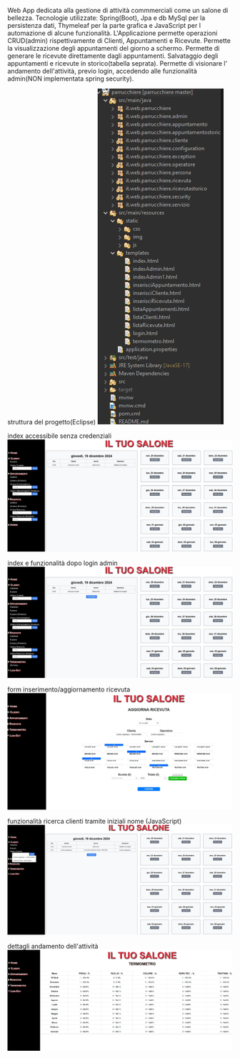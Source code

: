 Web App dedicata alla gestione di attività commmerciali come un salone di bellezza.
Tecnologie utilizzate: Spring(Boot), Jpa e db MySql per la persistenza dati, Thymeleaf per la parte grafica e JavaScript per l automazione di alcune funzionalità.
L'Applicazione permette operazioni CRUD(admin) rispettivamente di Clienti, Appuntamenti e Ricevute. 
Permette la visualizzazione degli appuntamenti del giorno a schermo. 
Permette di generare le ricevute direttamente dagli appuntamenti. 
Salvataggio degli appuntamenti e ricevute in storico(tabella seprata).
Permette di visionare l' andamento dell'attività, previo login, accedendo alle funzionalità admin(NON implementata spring security).

struttura del progetto(Eclipse)
![index](src/main/resources/static/img/struttura.jpg)

index accessibile senza credenziali
![index](src/main/resources/static/img/index.jpg)

index e funzionalità dopo login admin
![index](src/main/resources/static/img/indexAdmin.jpg)

form inserimento/aggiornamento ricevuta
![index](src/main/resources/static/img/aggiornaRicevuta.jpg)

funzionalità ricerca clienti tramite iniziali nome (JavaScript)
![index](src/main/resources/static/img/ricercaCliente.jpg)

dettagli andamento dell'attività
![index](src/main/resources/static/img/temometroSalone.jpg)
